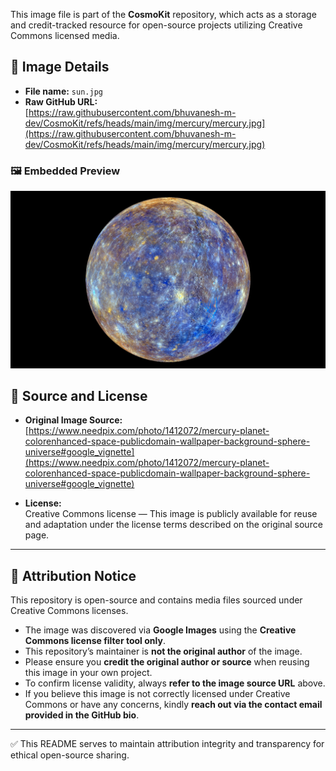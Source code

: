 This image file is part of the **CosmoKit** repository, which acts as a storage and credit-tracked resource for open-source projects utilizing Creative Commons licensed media.

## 📄 Image Details

- **File name:** `sun.jpg`
- **Raw GitHub URL:**  
[https://raw.githubusercontent.com/bhuvanesh-m-dev/CosmoKit/refs/heads/main/img/mercury/mercury.jpg](https://raw.githubusercontent.com/bhuvanesh-m-dev/CosmoKit/refs/heads/main/img/mercury/mercury.jpg)

### 🖼️ Embedded Preview

![mercury image](https://raw.githubusercontent.com/bhuvanesh-m-dev/CosmoKit/refs/heads/main/img/mercury/mercury.jpg)

## 🔗 Source and License

- **Original Image Source:**  
  [https://www.needpix.com/photo/1412072/mercury-planet-colorenhanced-space-publicdomain-wallpaper-background-sphere-universe#google_vignette](https://www.needpix.com/photo/1412072/mercury-planet-colorenhanced-space-publicdomain-wallpaper-background-sphere-universe#google_vignette)
  
- **License:**  
  Creative Commons license — This image is publicly available for reuse and adaptation under the license terms described on the original source page.

---

## 📢 Attribution Notice

This repository is open-source and contains media files sourced under Creative Commons licenses.

- The image was discovered via **Google Images** using the **Creative Commons license filter tool only**.
- This repository’s maintainer is **not the original author** of the image.
- Please ensure you **credit the original author or source** when reusing this image in your own project.
- To confirm license validity, always **refer to the image source URL** above.
- If you believe this image is not correctly licensed under Creative Commons or have any concerns, kindly **reach out via the contact email provided in the GitHub bio**.

---

✅ This README serves to maintain attribution integrity and transparency for ethical open-source sharing.
